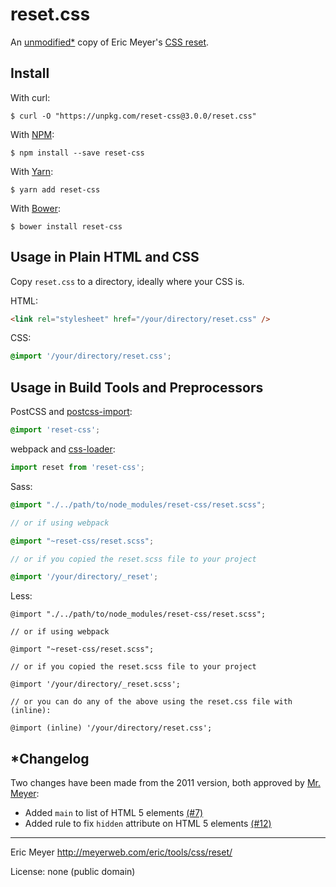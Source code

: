 # reset.css

An [unmodified\*](#changelog) copy of Eric Meyer's [CSS reset](https://meyerweb.com/eric/tools/css/reset/).

## Install

With curl:

```command
$ curl -O "https://unpkg.com/reset-css@3.0.0/reset.css"
```

With [NPM](http://npmjs.com):

```command
$ npm install --save reset-css
```

With [Yarn](https://yarnpkg.com):

```command
$ yarn add reset-css
```

With [Bower](http://bower.io):

```command
$ bower install reset-css
```

## Usage in Plain HTML and CSS

Copy `reset.css` to a directory, ideally where your CSS is.

HTML:

```html
<link rel="stylesheet" href="/your/directory/reset.css" />
```

CSS:

```css
@import '/your/directory/reset.css';
```

## Usage in Build Tools and Preprocessors

PostCSS and [postcss-import](https://github.com/postcss/postcss-import):

```css
@import 'reset-css';
```

webpack and [css-loader](https://github.com/webpack-contrib/css-loader):

```js
import reset from 'reset-css';
```

Sass:

```scss
@import "./../path/to/node_modules/reset-css/reset.scss";

// or if using webpack

@import "~reset-css/reset.scss";

// or if you copied the reset.scss file to your project

@import '/your/directory/_reset';
```

Less:

```less
@import "./../path/to/node_modules/reset-css/reset.scss";

// or if using webpack

@import "~reset-css/reset.scss";

// or if you copied the reset.scss file to your project

@import '/your/directory/_reset.scss';

// or you can do any of the above using the reset.css file with (inline):

@import (inline) '/your/directory/reset.css';
```

## \*Changelog

Two changes have been made from the 2011 version, both approved by [Mr. Meyer](https://github.com/meyerweb):

- Added `main` to list of HTML 5 elements [(#7)](https://github.com/shannonmoeller/reset-css/pull/7#issuecomment-233969617)
- Added rule to fix `hidden` attribute on HTML 5 elements [(#12)](https://github.com/shannonmoeller/reset-css/issues/12#issuecomment-372821712)

----

Eric Meyer http://meyerweb.com/eric/tools/css/reset/

License: none (public domain)
